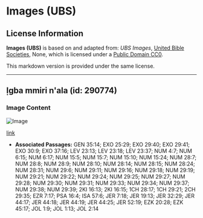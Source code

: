 # Images (UBS)

## License Information

**Images (UBS)** is based on and adapted from: _UBS Images_, [United Bible Societies](https://unitedbiblesocieties.org/), None, which is licensed under a [Public Domain CC0](https://creativecommons.org/public-domain/cc0/).

This markdown version is provided under the same license.



--------------------------------

## Ịgba mmiri n'ala (id: 290774)

### Image Content

![Image](https://cdn.aquifer.bible/aquifer-content/resources/Media/WEB-0457_libation.jpg)

[link](https://cdn.aquifer.bible/aquifer-content/resources/Media/WEB-0457_libation.jpg)

* **Associated Passages:** GEN 35:14; EXO 25:29; EXO 29:40; EXO 29:41; EXO 30:9; EXO 37:16; LEV 23:13; LEV 23:18; LEV 23:37; NUM 4:7; NUM 6:15; NUM 6:17; NUM 15:5; NUM 15:7; NUM 15:10; NUM 15:24; NUM 28:7; NUM 28:8; NUM 28:9; NUM 28:10; NUM 28:14; NUM 28:15; NUM 28:24; NUM 28:31; NUM 29:6; NUM 29:11; NUM 29:16; NUM 29:18; NUM 29:19; NUM 29:21; NUM 29:22; NUM 29:24; NUM 29:25; NUM 29:27; NUM 29:28; NUM 29:30; NUM 29:31; NUM 29:33; NUM 29:34; NUM 29:37; NUM 29:38; NUM 29:39; 2KI 16:13; 2KI 16:15; 1CH 28:17; 1CH 29:21; 2CH 29:35; EZR 7:17; PSA 16:4; ISA 57:6; JER 7:18; JER 19:13; JER 32:29; JER 44:17; JER 44:18; JER 44:19; JER 44:25; JER 52:19; EZK 20:28; EZK 45:17; JOL 1:9; JOL 1:13; JOL 2:14

